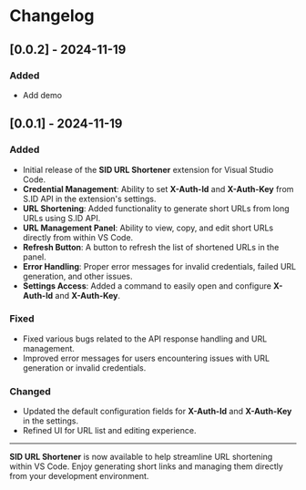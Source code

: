 # Changelog

## [0.0.2] - 2024-11-19
### Added
- Add demo

## [0.0.1] - 2024-11-19
### Added
- Initial release of the **SID URL Shortener** extension for Visual Studio Code.
- **Credential Management**: Ability to set **X-Auth-Id** and **X-Auth-Key** from S.ID API in the extension's settings.
- **URL Shortening**: Added functionality to generate short URLs from long URLs using S.ID API.
- **URL Management Panel**: Ability to view, copy, and edit short URLs directly from within VS Code.
- **Refresh Button**: A button to refresh the list of shortened URLs in the panel.
- **Error Handling**: Proper error messages for invalid credentials, failed URL generation, and other issues.
- **Settings Access**: Added a command to easily open and configure **X-Auth-Id** and **X-Auth-Key**.

### Fixed
- Fixed various bugs related to the API response handling and URL management.
- Improved error messages for users encountering issues with URL generation or invalid credentials.

### Changed
- Updated the default configuration fields for **X-Auth-Id** and **X-Auth-Key** in the settings.
- Refined UI for URL list and editing experience.

---

**SID URL Shortener** is now available to help streamline URL shortening within VS Code. Enjoy generating short links and managing them directly from your development environment.
